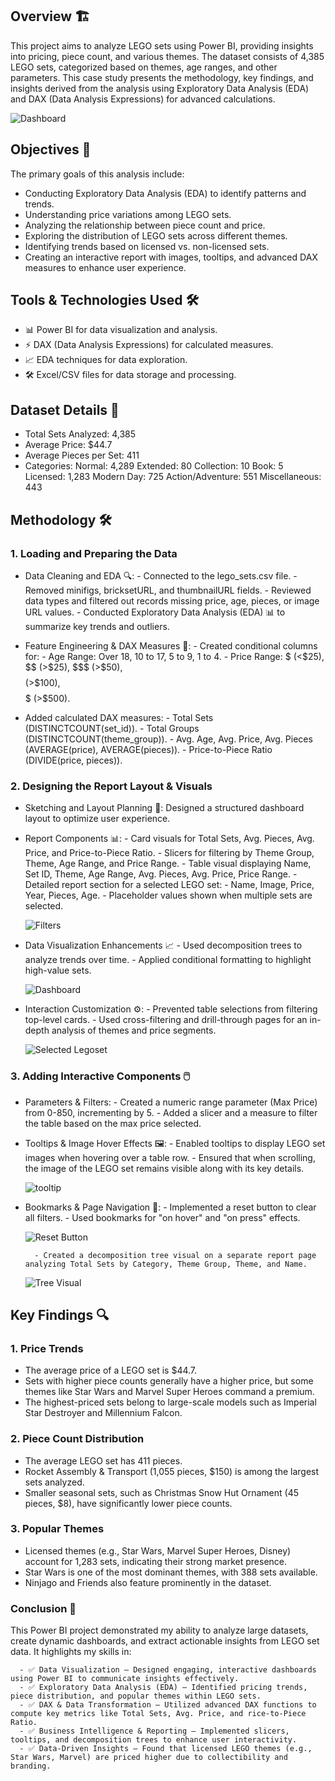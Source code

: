 ## Overview 🏗️

This project aims to analyze LEGO sets using Power BI, providing insights into pricing, piece count, and various themes. The dataset consists of 4,385 LEGO sets, categorized based on themes, age ranges, and other parameters. This case study presents the methodology, key findings, and insights derived from the analysis using Exploratory Data Analysis (EDA) and DAX (Data Analysis Expressions) for advanced calculations.

 ![Dashboard](/legoset_analysis_page-0001)

## Objectives 🎯

The primary goals of this analysis include:
- Conducting Exploratory Data Analysis (EDA) to identify patterns and trends.
- Understanding price variations among LEGO sets.
- Analyzing the relationship between piece count and price.
- Exploring the distribution of LEGO sets across different themes.
- Identifying trends based on licensed vs. non-licensed sets.
- Creating an interactive report with images, tooltips, and advanced DAX measures to enhance user experience.

## Tools & Technologies Used 🛠️

- 📊 Power BI for data visualization and analysis.
- ⚡ DAX (Data Analysis Expressions) for calculated measures.
- 📈 EDA techniques for data exploration.
- 🛠 Excel/CSV files for data storage and processing.

## Dataset Details 📂

- Total Sets Analyzed: 4,385
- Average Price: $44.7
- Average Pieces per Set: 411
- Categories: Normal: 4,289 Extended: 80 Collection: 10 Book: 5 Licensed: 1,283 Modern Day: 725 Action/Adventure: 551 Miscellaneous: 443

## Methodology 🛠️

### 1. Loading and Preparing the Data

- Data Cleaning and EDA 🔍:
        - Connected to the lego_sets.csv file.
        - Removed minifigs, bricksetURL, and thumbnailURL fields.
        - Reviewed data types and filtered out records missing price, age, pieces, or image URL values.
        - Conducted Exploratory Data Analysis (EDA) 📊 to summarize key trends and outliers.

- Feature Engineering & DAX Measures 📌:
        - Created conditional columns for:
            - Age Range: Over 18, 10 to 17, 5 to 9, 1 to 4.
            - Price Range: $ (<$25), $$ (>$25), $$$ (>$50), $$$$ (>$100), $$$$$ (>$500).
  
- Added calculated DAX measures:
        - Total Sets (DISTINCTCOUNT(set_id)).
        - Total Groups (DISTINCTCOUNT(theme_group)).
        - Avg. Age, Avg. Price, Avg. Pieces (AVERAGE(price), AVERAGE(pieces)).
        - Price-to-Piece Ratio (DIVIDE(price, pieces)).
  
### 2. Designing the Report Layout & Visuals 

- Sketching and Layout Planning 📝: Designed a structured dashboard layout to optimize user experience.

- Report Components 📊: 
        - Card visuals for Total Sets, Avg. Pieces, Avg. Price, and Price-to-Piece Ratio.
        - Slicers for filtering by Theme Group, Theme, Age Range, and Price Range.
        - Table visual displaying Name, Set ID, Theme, Age Range, Avg. Pieces, Avg. Price, Price Range.
        - Detailed report section for a selected LEGO set:
             - Name, Image, Price, Year, Pieces, Age.
             - Placeholder values shown when multiple sets are selected.

  ![Filters](/filters_applied)

- Data Visualization Enhancements 📈
        - Used decomposition trees to analyze trends over time.
        - Applied conditional formatting to highlight high-value sets.

  ![Dashboard](/legoset_analysis_page-0002)

- Interaction Customization ⚙️:
        - Prevented table selections from filtering top-level cards.
        - Used cross-filtering and drill-through pages for an in-depth analysis of themes and price segments.

   ![Selected Legoset](/selected_legoset)

### 3. Adding Interactive Components 🖱️

- Parameters & Filters:
        - Created a numeric range parameter (Max Price) from 0-850, incrementing by 5.
        - Added a slicer and a measure to filter the table based on the max price selected.

- Tooltips & Image Hover Effects 🖼️:
        - Enabled tooltips to display LEGO set images when hovering over a table row.
        - Ensured that when scrolling, the image of the LEGO set remains visible along with its key details.

  ![tooltip](/tootlip_legoset)

- Bookmarks & Page Navigation 🔄:
        - Implemented a reset button to clear all filters.
        - Used bookmarks for "on hover" and "on press" effects.

  ![Reset Button](/reset_button)
  
        - Created a decomposition tree visual on a separate report page analyzing Total Sets by Category, Theme Group, Theme, and Name.

  ![Tree Visual](/exploring_categories)
        
## Key Findings 🔍

### 1. Price Trends
- The average price of a LEGO set is $44.7.
- Sets with higher piece counts generally have a higher price, but some themes like Star Wars and Marvel Super Heroes command a premium.
- The highest-priced sets belong to large-scale models such as Imperial Star Destroyer and Millennium Falcon.

### 2. Piece Count Distribution
- The average LEGO set has 411 pieces.
- Rocket Assembly & Transport (1,055 pieces, $150) is among the largest sets analyzed.
- Smaller seasonal sets, such as Christmas Snow Hut Ornament (45 pieces, $8), have significantly lower piece counts.

### 3. Popular Themes
- Licensed themes (e.g., Star Wars, Marvel Super Heroes, Disney) account for 1,283 sets, indicating their strong market presence.
- Star Wars is one of the most dominant themes, with 388 sets available.
- Ninjago and Friends also feature prominently in the dataset.

### Conclusion 🎯

This Power BI project demonstrated my ability to analyze large datasets, create dynamic dashboards, and extract actionable insights from LEGO set data. It highlights my skills in:

      - ✅ Data Visualization – Designed engaging, interactive dashboards using Power BI to communicate insights effectively.
      - ✅ Exploratory Data Analysis (EDA) – Identified pricing trends, piece distribution, and popular themes within LEGO sets.
      - ✅ DAX & Data Transformation – Utilized advanced DAX functions to compute key metrics like Total Sets, Avg. Price, and rice-to-Piece Ratio.
      - ✅ Business Intelligence & Reporting – Implemented slicers, tooltips, and decomposition trees to enhance user interactivity.
      - ✅ Data-Driven Insights – Found that licensed LEGO themes (e.g., Star Wars, Marvel) are priced higher due to collectibility and branding.
